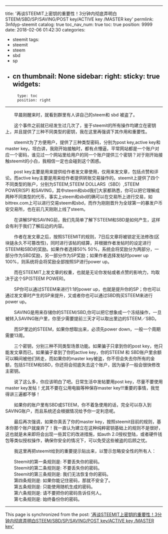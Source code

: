 
---
title: '再谈STEEMIT上密钥的重要性！3分钟内彻底弄明白STEEM/SBD/SP/SAVING/POST key/ACTIVE key /MASTER key'
permlink: 3nfdyp-steemit
catalog: true
toc_nav_num: true
toc: true
position: 9999
date: 2018-02-06 01:42:30
categories:
- steemit
tags:
- steemit
- steem
- sbd
- sp
- cn
thumbnail: None
sidebar:
    right:
        sticky: true
widgets:
    -
        type: toc
        position: right
---


<html>
<p>　　早晨刚醒来时，就看到群里有人讲自己的steem和 sbd 被盗了。</p>
<p>　　这个事件之前就已经发生过几次了，鉴于steemit的所有操作均建立在密钥上，并且提供了三种不同类型的密钥，我在这里再强调下其作用和重要性。</p>
<p>　　steemit为了方便用户，提供了三种类型密码，分别为post key,active key和master key。坦白讲，我刚开始接触时，都有点懵逼，平常网站都是一个账户对应一个密码，谁见过一个网站里给用户的同一个账户提供三个密钥？对于刚开始接触steemit的小白，我相信一定也会碰到这个困惑。</p>
<p>　　post key主要是用来提供给作者发文章使用，仅用来发文章，包括点赞和评论。而active key主要是用来给作者提供转账交易操作的。steemit上提供了四个不同类型的账户，分别为STEEM,STEEM DOLLARS（SBD）,STEEM POWER(SP) 和SAVING，其中steem和sbd我们大家都熟悉，你可以把它理解成两种不同类型的代币，事实上steem和sbd的确可以在交易所上进行交易，如bittrex.com上可以进行交易steem和sbd，而作为刚刚晋升为全球第一的暴发户币安交易所，也在前几天刚刚上线了steem。</p>
<p>　　在讲解SP和SAVING前，我们先简单了解下STEEM和SBD是如何产生，这样会有利于我们了解后边的内容。</p>
<p>　　作者在发文章之后，按照STEEMIT的规则，7日后文章将被锁定无法修改(区块链永久不可篡改性)，同时进行该帖的结算，并根据作者发帖时的设定进行STEEM和SBD的奖励。如果作者选择50% 50%，系统会将奖励分为两部分，一部分作为SBD奖励，另一部分作为SP奖励；如果作者选择发帖时power up 100%，则系统将会将奖励全部按照SP进行power up。</p>
<p>　　而在STEEMIT上发文章的权重，也就是无论你发帖或者点赞的影响力，均取决于这个SP(STEEM POWER)。</p>
<p>　　SP你可以通过STEEM来进行1:1的power up，也就是提升你的SP；你也可以通过发文章时产生的SP来提升，又或者你也可以通过SBD购买STEEM来进行power up。</p>
<p>　　SAVING是用来存储你的STEEM/SBD,你可以把它想象成一个冻结操作，一旦被转入SAVING账户里，你至少需要提前三天才可以取出里边的STEEM／SBD。</p>
<p>　　而SP里边的STEEM，如果你想取出来，必须先power down，一般一个周期需要13周。</p>
<p>　　三个密钥，分别三种不同类型场景功能。如果骗子只拿到你的post key，他只能发文章而已。如果骗子拿到了你的active key，你的STEEM 和 SBD账户里余额可以瞬间被他们转走，而如果你的master key被盗，你不但会失去你所有的金额，包括STEEM和SBD，你还将会彻底失去这个账户，因为骗子一般会很快修改主密钥。</p>
<p>　　说了这么多，你应该明白了吧。日常生活中发帖要用post key，尽量不要使用master key发帖！尤其不要在公用电脑等种保存master key!!!重要的事情，我觉得讲三遍都不够！</p>
<p>　　如果你的账户里有SBD或STEEM，你不着急使用的话，完全可以存入到SAVING账户，而且系统还会根据情况给予你一定利息呢。</p>
<p>　　最后再次强调，如果你真丢了你的master key，按照steemit目前的规则，基本你那个账户就废弃了！我一直认为建立在这种纯粹密钥基础上的规则不是很好，这也就是未来即将会出现一些其它的改进措施，如auth 2.0授权登陆，或者硬件钱包等类似授权操作，确保你安全的情况下，可以免受这些被盗的后顾之忧。</p>
<p>　　我这里再把steemit给到的重要提示贴出来，以警示忽略安全性的所有人：</p>
<p>　　Steemit的第一条规则是: 不要丢失你的密码。<br>
　　Steemit的第二条规则是: 不要丢失你的密码。<br>
　　Steemit的第三条规则是: 我们无法恢复你的密码。<br>
　　第四条规则是: 如果你能记住密码，那就不安全了。<br>
　　第五条规则是: 只能使用随机生成的密码。<br>
　　第六条规则是: 请不要把你的密码告诉任何人。<br>
　　第七条规则是: 始终备份你的密码。</p>
</html>

- - -

This page is synchronized from the post: ['再谈STEEMIT上密钥的重要性！3分钟内彻底弄明白STEEM/SBD/SP/SAVING/POST key/ACTIVE key /MASTER key'](https://steemit.com/@rivalhw/3nfdyp-steemit)
